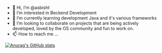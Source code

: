 - 👋 Hi, I’m @asbisht
- 👀 I’m interested in Beckend Development  
- 🌱 I’m currently learning development Java and it's various  frameworks 
- 💞️ I’m looking to collaborate on projects that are being actively developed, loved by the OS community and fun to work on.
- 📫 How to reach me ...


[![Anurag's GitHub stats](https://github-readme-stats.vercel.app/api?username=asbisht)](https://github.com/anuraghazra/github-readme-stats)

<!---
asbisht/asbisht is a ✨ special ✨ repository because its `README.md` (this file) appears on your GitHub profile.
You can click the Preview link to take a look at your changes.
--->
